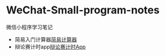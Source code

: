 # WeChat-Small-program-notes

微信小程序学习笔记

* 简易入门计算器[简易计算器](01calculate/README.md)
* 辩论赛计时app[辩论赛计时App](03bianlunsaitimerapp/readme.md)


